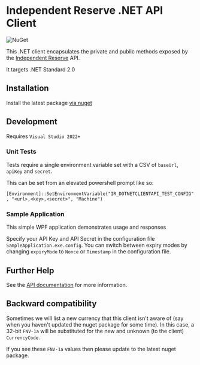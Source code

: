 # Independent Reserve .NET API Client

![NuGet](https://img.shields.io/nuget/v/independentreserve.client.svg)

This .NET client encapsulates the private and public methods exposed by the [Independent Reserve](https://www.independentreserve.com) API.

It targets .NET Standard 2.0

## Installation

Install the latest package [via nuget](https://www.nuget.org/packages/IndependentReserve.Client/)

## Development

Requires `Visual Studio 2022+`

### Unit Tests

Tests require a single environment variable set with a CSV of `baseUrl`, `apiKey` and `secret`.

This can be set from an elevated powershell prompt like so:

`[Environment]::SetEnvironmentVariable("IR_DOTNETCLIENTAPI_TEST_CONFIG", "<url>,<key>,<secret>", "Machine")`

### Sample Application

This simple WPF application demonstrates usage and responses

Specify your API Key and API Secret in the configuration file `SampleApplication.exe.config`.
You can switch between expiry modes by changing `expiryMode` to `Nonce` or `Timestamp` in the configuration file.  

## Further Help

See the [API documentation](https://www.independentreserve.com/API) for more information.

## Backward compatibility

Sometimes we will list a new currency that this client isn't aware of (say when you haven't updated the nuget package for some time).
In this case, a 32-bit `FNV-1a` will be substituted for the new and unknown (to the client) `CurrencyCode`.

If you see these `FNV-1a` values then please update to the latest nuget package.

